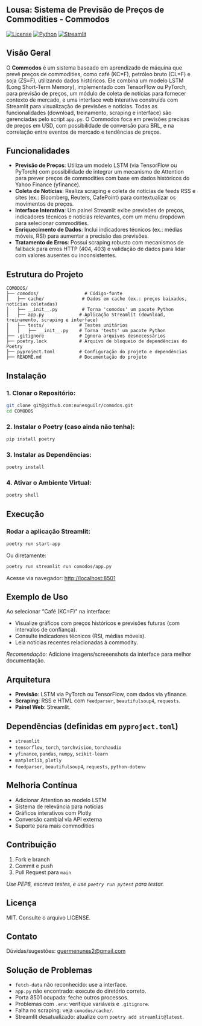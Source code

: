 ## Lousa: Sistema de Previsão de Preços de Commodities - Commodos

[![License](https://img.shields.io/badge/License-MIT-yellow.svg)](https://opensource.org/licenses/MIT)
[![Python](https://img.shields.io/badge/python-3.13+-blue.svg)](https://www.python.org/downloads/release/python-3133/)
[![Streamlit](https://img.shields.io/badge/streamlit-1.38.0+-red.svg)](https://streamlit.io/)

## Visão Geral

O **Commodos** é um sistema baseado em aprendizado de máquina que prevê preços de commodities, como café (KC=F), petróleo bruto (CL=F) e soja (ZS=F), utilizando dados históricos. Ele combina um modelo LSTM (Long Short-Term Memory), implementado com TensorFlow ou PyTorch, para previsão de preços, um módulo de coleta de notícias para fornecer contexto de mercado, e uma interface web interativa construída com Streamlit para visualização de previsões e notícias. Todas as funcionalidades (download, treinamento, scraping e interface) são gerenciadas pelo script `app.py`. O Commodos foca em previsões precisas de preços em USD, com possibilidade de conversão para BRL, e na correlação entre eventos de mercado e tendências de preços.

## Funcionalidades

- **Previsão de Preços**: Utiliza um modelo LSTM (via TensorFlow ou PyTorch) com possibilidade de integrar um mecanismo de Attention para prever preços de commodities com base em dados históricos do Yahoo Finance (yfinance).
- **Coleta de Notícias**: Realiza scraping e coleta de notícias de feeds RSS e sites (ex.: Bloomberg, Reuters, CafePoint) para contextualizar os movimentos de preços.
- **Interface Interativa**: Um painel Streamlit exibe previsões de preços, indicadores técnicos e notícias relevantes, com um menu dropdown para selecionar commodities.
- **Enriquecimento de Dados**: Inclui indicadores técnicos (ex.: médias móveis, RSI) para aumentar a precisão das previsões.
- **Tratamento de Erros**: Possui scraping robusto com mecanismos de fallback para erros HTTP (404, 403) e validação de dados para lidar com valores ausentes ou inconsistentes.

## Estrutura do Projeto

```
COMODOS/
├── comodos/                 # Código-fonte
│   ├── cache/              # Dados em cache (ex.: preços baixados, notícias coletadas)
│   ├── __init__.py         # Torna 'comodos' um pacote Python
│   ├── app.py             # Aplicação Streamlit (download, treinamento, scraping e interface)
│   ├── tests/             # Testes unitários
│   │   ├── __init__.py    # Torna 'tests' um pacote Python
├── .gitignore             # Ignora arquivos desnecessários
├── poetry.lock            # Arquivo de bloqueio de dependências do Poetry
├── pyproject.toml         # Configuração do projeto e dependências
├── README.md              # Documentação do projeto
```

## Instalação

### 1. Clonar o Repositório:

```bash
git clone git@github.com:nunesguilr/comodos.git
cd COMODOS
```

### 2. Instalar o Poetry (caso ainda não tenha):

```bash
pip install poetry
```

### 3. Instalar as Dependências:

```bash
poetry install
```

### 4. Ativar o Ambiente Virtual:

```bash
poetry shell
```

## Execução

### Rodar a aplicação Streamlit:

```bash
poetry run start-app
```

Ou diretamente:

```bash
poetry run streamlit run comodos/app.py
```

Acesse via navegador: [http://localhost:8501](http://localhost:8501)

## Exemplo de Uso

Ao selecionar "Café (KC=F)" na interface:
- Visualize gráficos com preços históricos e previsões futuras (com intervalos de confiança).
- Consulte indicadores técnicos (RSI, médias móveis).
- Leia notícias recentes relacionadas à commodity.

*Recomendação:* Adicione imagens/screeenshots da interface para melhor documentação.

## Arquitetura

- **Previsão**: LSTM via PyTorch ou TensorFlow, com dados via yfinance.
- **Scraping**: RSS e HTML com `feedparser`, `beautifulsoup4`, `requests`.
- **Painel Web**: Streamlit.

## Dependências (definidas em `pyproject.toml`)

- `streamlit`
- `tensorflow`, `torch`, `torchvision`, `torchaudio`
- `yfinance`, `pandas`, `numpy`, `scikit-learn`
- `matplotlib`, `plotly`
- `feedparser`, `beautifulsoup4`, `requests`, `python-dotenv`

## Melhoria Contínua

- Adicionar Attention ao modelo LSTM
- Sistema de relevância para notícias
- Gráficos interativos com Plotly
- Conversão cambial via API externa
- Suporte para mais commodities

## Contribuição

1. Fork e branch
2. Commit e push
3. Pull Request para `main`

*Use PEP8, escreva testes, e use `poetry run pytest` para testar.*

## Licença

MIT. Consulte o arquivo LICENSE.

## Contato

Dúvidas/sugestões: [guermenunes2@gmail.com](mailto:guermenunes2@gmail.com)

## Solução de Problemas

- `fetch-data` não reconhecido: use a interface.
- `app.py` não encontrado: execute do diretório correto.
- Porta 8501 ocupada: feche outros processos.
- Problemas com `.env`: verifique variáveis e `.gitignore`.
- Falha no scraping: veja `comodos/cache/`.
- Streamlit desatualizado: atualize com `poetry add streamlit@latest`.